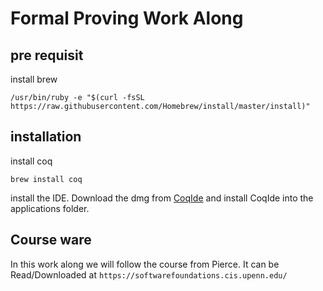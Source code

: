 # Formal Proving Work Along

## pre requisit

install brew   

```
/usr/bin/ruby -e "$(curl -fsSL https://raw.githubusercontent.com/Homebrew/install/master/install)"
```

## installation

install coq

```
brew install coq
```

install the IDE. Download the dmg from [CoqIde](https://github.com/coq/coq/releases/tag/V8.9.1) and install CoqIde into the applications folder.

## Course ware

In this work along we will follow the course from Pierce. It can be Read/Downloaded at `https://softwarefoundations.cis.upenn.edu/`